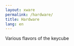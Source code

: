 ```yaml
---
layout: xware
permalink: /hardware/
title: Hardware
lang: en
---
```


Various flavors of the keycube